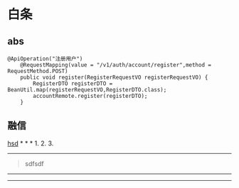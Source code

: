 # 白条
## abs
``` 
@ApiOperation("注册用户")
    @RequestMapping(value = "/v1/auth/account/register",method = RequestMethod.POST)
    public void register(RegisterRequestVO registerRequestVO) {
        RegisterDTO registerDTO = BeanUtil.map(registerRequestVO,RegisterDTO.class);
        accountRemote.register(registerDTO);
    }

``` 
## 融信
[hsd](www.baidu.com)
* 
* 
* 
1.
2.
3.
***
> sdfsdf
___
** **